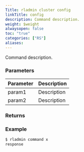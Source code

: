 ```yaml
---
Title: rladmin cluster config
linkTitle: config
description: Command description.
weight: $weight
alwaysopen: false
toc: "true"
categories: ["RS"]
aliases: 
---
```


Command description.

### Parameters

| Parameter | Description |
|-----------|-------------|
| param1 | Description |
| param2 | Description |

### Returns

### Example

```sh
$ rladmin command x
response
```
